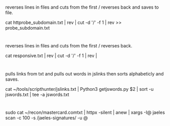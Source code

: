 
#
reverses lines in files and cuts from the first / reverses back and saves to file.

cat httprobe_subdomain.txt | rev |  cut -d '/' -f 1 | rev >> probe_subdomain.txt

#
reverses lines in files and cuts from the first / reverses back.

cat responsive.txt | rev | cut -d '/' -f 1 | rev | 
#
pulls links from txt and pulls out words in jslinks then sorts alphabeticly and saves.

cat ~/tools/scripthunter/jslinks.txt | Python3 getjswords.py $2 | sort -u jswords.txt | tee -a jswords.txt
#

sudo cat ~/recon/mastercard.comtxt | httpx -silent | anew | xargs -I@ jaeles scan -c 100 -s /jaeles-signatures/ -u @

